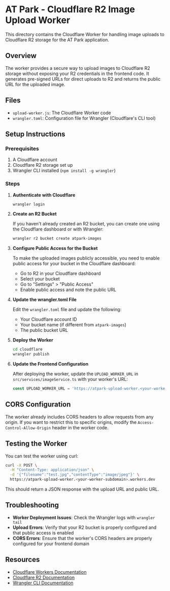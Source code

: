 # AT Park - Cloudflare R2 Image Upload Worker

This directory contains the Cloudflare Worker for handling image uploads to Cloudflare R2 storage for the AT Park application.

## Overview

The worker provides a secure way to upload images to Cloudflare R2 storage without exposing your R2 credentials in the frontend code. It generates pre-signed URLs for direct uploads to R2 and returns the public URL for the uploaded image.

## Files

- `upload-worker.js`: The Cloudflare Worker code
- `wrangler.toml`: Configuration file for Wrangler (Cloudflare's CLI tool)

## Setup Instructions

### Prerequisites

1. A Cloudflare account
2. Cloudflare R2 storage set up
3. Wrangler CLI installed (`npm install -g wrangler`)

### Steps

1. **Authenticate with Cloudflare**

   ```bash
   wrangler login
   ```

2. **Create an R2 Bucket**

   If you haven't already created an R2 bucket, you can create one using the Cloudflare dashboard or with Wrangler:

   ```bash
   wrangler r2 bucket create atpark-images
   ```

3. **Configure Public Access for the Bucket**

   To make the uploaded images publicly accessible, you need to enable public access for your bucket in the Cloudflare dashboard:

   - Go to R2 in your Cloudflare dashboard
   - Select your bucket
   - Go to "Settings" > "Public Access"
   - Enable public access and note the public URL

4. **Update the wrangler.toml File**

   Edit the `wrangler.toml` file and update the following:

   - Your Cloudflare account ID
   - Your bucket name (if different from `atpark-images`)
   - The public bucket URL

5. **Deploy the Worker**

   ```bash
   cd cloudflare
   wrangler publish
   ```

6. **Update the Frontend Configuration**

   After deploying the worker, update the `UPLOAD_WORKER_URL` in `src/services/imageService.ts` with your worker's URL:

   ```typescript
   const UPLOAD_WORKER_URL = 'https://atpark-upload-worker.<your-worker-subdomain>.workers.dev';
   ```

## CORS Configuration

The worker already includes CORS headers to allow requests from any origin. If you want to restrict this to specific origins, modify the `Access-Control-Allow-Origin` header in the worker code.

## Testing the Worker

You can test the worker using curl:

```bash
curl -X POST \
  -H "Content-Type: application/json" \
  -d '{"filename":"test.jpg","contentType":"image/jpeg"}' \
  https://atpark-upload-worker.<your-worker-subdomain>.workers.dev
```

This should return a JSON response with the upload URL and public URL.

## Troubleshooting

- **Worker Deployment Issues**: Check the Wrangler logs with `wrangler tail`
- **Upload Errors**: Verify that your R2 bucket is properly configured and that public access is enabled
- **CORS Errors**: Ensure that the worker's CORS headers are properly configured for your frontend domain

## Resources

- [Cloudflare Workers Documentation](https://developers.cloudflare.com/workers/)
- [Cloudflare R2 Documentation](https://developers.cloudflare.com/r2/)
- [Wrangler CLI Documentation](https://developers.cloudflare.com/workers/wrangler/)
